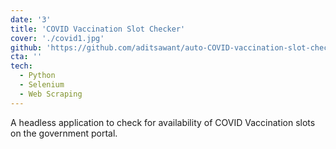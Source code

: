 ```yaml
---
date: '3'
title: 'COVID Vaccination Slot Checker'
cover: './covid1.jpg'
github: 'https://github.com/aditsawant/auto-COVID-vaccination-slot-checker'
cta: ''
tech:
  - Python
  - Selenium
  - Web Scraping
---
```


A headless application to check for availability of COVID Vaccination slots on the government portal. 